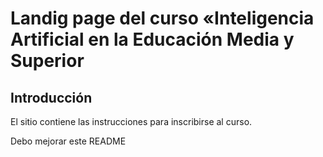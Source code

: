 # Landig page del curso «Inteligencia Artificial en la Educación Media y Superior

## Introducción
El sitio contiene las instrucciones para inscribirse al curso.

Debo mejorar este README


